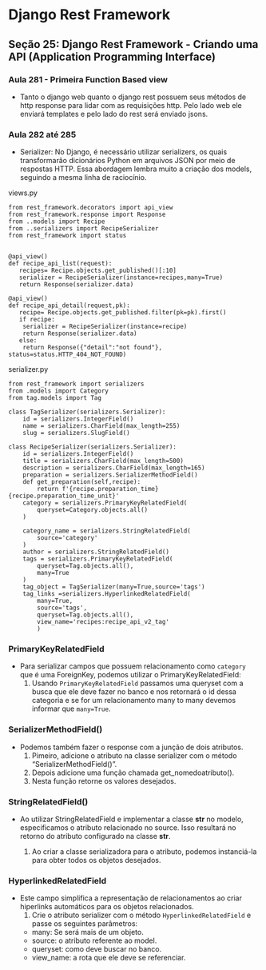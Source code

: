 # Django Rest Framework

## Seção 25: Django Rest Framework - Criando uma API (Application Programming Interface)

### Aula 281 - Primeira Function Based view
- Tanto o django web quanto o django rest possuem seus métodos de http response para lidar com as requisições http. Pelo lado web ele enviará templates e pelo lado do rest será enviado jsons.

### Aula 282 até 285
- Serializer: No Django, é necessário utilizar serializers, os quais transformarão dicionários Python em arquivos JSON por meio de respostas HTTP. Essa abordagem lembra muito a criação dos models, seguindo a mesma linha de raciocínio.

views.py
```
from rest_framework.decorators import api_view
from rest_framework.response import Response
from ..models import Recipe
from ..serializers import RecipeSerializer
from rest_framework import status


@api_view()
def recipe_api_list(request):
   recipes= Recipe.objects.get_published()[:10]
   serializer = RecipeSerializer(instance=recipes,many=True)
   return Response(serializer.data)

@api_view()
def recipe_api_detail(request,pk):
   recipe= Recipe.objects.get_published.filter(pk=pk).first()
   if recipe:
    serializer = RecipeSerializer(instance=recipe)
    return Response(serializer.data)
   else:
    return Response({"detail":"not found"}, status=status.HTTP_404_NOT_FOUND)
```

serializer.py
```
from rest_framework import serializers
from .models import Category
from tag.models import Tag

class TagSerializer(serializers.Serializer):
    id = serializers.IntegerField()
    name = serializers.CharField(max_length=255)
    slug = serializers.SlugField()

class RecipeSerializer(serializers.Serializer):
    id = serializers.IntegerField()
    title = serializers.CharField(max_length=500)
    description = serializers.CharField(max_length=165)
    preparation = serializers.SerializerMethodField()
    def get_preparation(self,recipe):
        return f'{recipe.preparation_time} {recipe.preparation_time_unit}'
    category = serializers.PrimaryKeyRelatedField(
        queryset=Category.objects.all()
    )

    category_name = serializers.StringRelatedField(
        source='category'
    )
    author = serializers.StringRelatedField()
    tags = serializers.PrimaryKeyRelatedField(
        queryset=Tag.objects.all(),
        many=True
    )
    tag_object = TagSerializer(many=True,source='tags')
    tag_links =serializers.HyperlinkedRelatedField(
        many=True,
        source='tags',
        queryset=Tag.objects.all(),
        view_name='recipes:recipe_api_v2_tag'
        )

```
### PrimaryKeyRelatedField
- Para serializar campos que possuem relacionamento como `category` que é uma ForeignKey, podemos utilizar o PrimaryKeyRelatedField:
    1. Usando `PrimaryKeyRelatedField` passamos uma queryset com a busca que ele deve fazer no banco e nos retornará o id dessa categoria e se for um relacionamento many to many devemos informar que `many=True`.

### SerializerMethodField()
- Podemos também fazer o response com a junção de dois atributos.
    1. Pimeiro, adicione o atributo na classe serializer com o método “SerializerMethodField()”.
    2. Depois adicione uma função chamada get_nomedoatributo().
    3. Nesta função retorne os valores desejados.

### StringRelatedField()
- Ao utilizar StringRelatedField e implementar a classe __str__ no modelo, especificamos o atributo relacionado no source. Isso resultará no retorno do atributo configurado na classe __str__.

    1. Ao criar a classe serializadora para o atributo, podemos instanciá-la para obter todos os objetos desejados.

### HyperlinkedRelatedField
- Este campo simplifica a representação de relacionamentos ao criar hiperlinks automáticos para os objetos relacionados.
    1. Crie o atributo serializer com o método `HyperlinkedRelatedField` e passe os seguintes parâmetros:
    - many: Se será mais de um objeto.
    - source: o atributo referente ao model.
    - queryset: como deve buscar no banco.
    - view_name: a rota que ele deve se referenciar.
